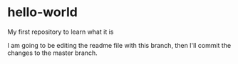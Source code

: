 # hello-world
My first repository to learn what it is

I am going to be editing the readme file with this branch, then I'll commit the changes to the master branch.
